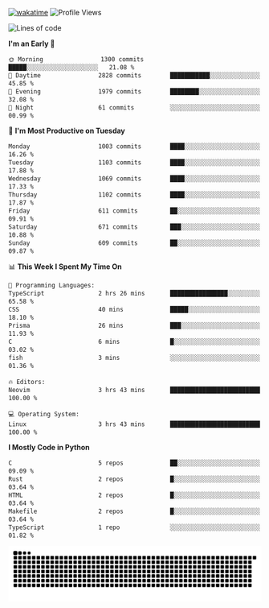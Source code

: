 [![wakatime](https://wakatime.com/badge/user/b920b284-3cde-4cd4-b72e-f7f22d050b16.svg)](https://wakatime.com/@b920b284-3cde-4cd4-b72e-f7f22d050b16)
![Profile Views](http://img.shields.io/badge/Profile%20Views-4586-blue)
<!--START_SECTION:waka-->
![Lines of code](https://img.shields.io/badge/From%20Hello%20World%20I%27ve%20Written-5.3%20million%20lines%20of%20code-blue)

**I'm an Early 🐤** 

```text
🌞 Morning                1300 commits        █████░░░░░░░░░░░░░░░░░░░░   21.08 % 
🌆 Daytime                2828 commits        ███████████░░░░░░░░░░░░░░   45.85 % 
🌃 Evening                1979 commits        ████████░░░░░░░░░░░░░░░░░   32.08 % 
🌙 Night                  61 commits          ░░░░░░░░░░░░░░░░░░░░░░░░░   00.99 % 
```
📅 **I'm Most Productive on Tuesday** 

```text
Monday                   1003 commits        ████░░░░░░░░░░░░░░░░░░░░░   16.26 % 
Tuesday                  1103 commits        ████░░░░░░░░░░░░░░░░░░░░░   17.88 % 
Wednesday                1069 commits        ████░░░░░░░░░░░░░░░░░░░░░   17.33 % 
Thursday                 1102 commits        ████░░░░░░░░░░░░░░░░░░░░░   17.87 % 
Friday                   611 commits         ██░░░░░░░░░░░░░░░░░░░░░░░   09.91 % 
Saturday                 671 commits         ███░░░░░░░░░░░░░░░░░░░░░░   10.88 % 
Sunday                   609 commits         ██░░░░░░░░░░░░░░░░░░░░░░░   09.87 % 
```


📊 **This Week I Spent My Time On** 

```text
💬 Programming Languages: 
TypeScript               2 hrs 26 mins       ████████████████░░░░░░░░░   65.58 % 
CSS                      40 mins             █████░░░░░░░░░░░░░░░░░░░░   18.10 % 
Prisma                   26 mins             ███░░░░░░░░░░░░░░░░░░░░░░   11.93 % 
C                        6 mins              █░░░░░░░░░░░░░░░░░░░░░░░░   03.02 % 
fish                     3 mins              ░░░░░░░░░░░░░░░░░░░░░░░░░   01.36 % 

🔥 Editors: 
Neovim                   3 hrs 43 mins       █████████████████████████   100.00 % 

💻 Operating System: 
Linux                    3 hrs 43 mins       █████████████████████████   100.00 % 
```

**I Mostly Code in Python** 

```text
C                        5 repos             ██░░░░░░░░░░░░░░░░░░░░░░░   09.09 % 
Rust                     2 repos             █░░░░░░░░░░░░░░░░░░░░░░░░   03.64 % 
HTML                     2 repos             █░░░░░░░░░░░░░░░░░░░░░░░░   03.64 % 
Makefile                 2 repos             █░░░░░░░░░░░░░░░░░░░░░░░░   03.64 % 
TypeScript               1 repo              ░░░░░░░░░░░░░░░░░░░░░░░░░   01.82 % 
```




<!--END_SECTION:waka-->
![Snake animation](https://raw.githubusercontent.com/timmypidashev/timmypidashev/main/commits.svg)

